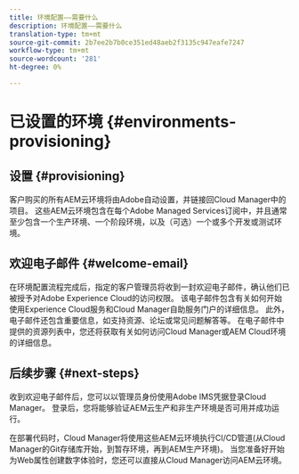 ```yaml
---
title: 环境配置——需要什么
description: 环境配置——需要什么
translation-type: tm+mt
source-git-commit: 2b7ee2b7b0ce351ed48aeb2f3135c947eafe7247
workflow-type: tm+mt
source-wordcount: '281'
ht-degree: 0%

---
```



# 已设置的环境 {#environments-provisioning}

## 设置 {#provisioning}

客户购买的所有AEM云环境将由Adobe自动设置，并链接回Cloud Manager中的项目。 这些AEM云环境包含在每个Adobe Managed Services订阅中，并且通常至少包含一个生产环境、一个阶段环境，以及（可选）一个或多个开发或测试环境。

## 欢迎电子邮件 {#welcome-email}

在环境配置流程完成后，指定的客户管理员将收到一封欢迎电子邮件，确认他们已被授予对Adobe Experience Cloud的访问权限。 该电子邮件包含有关如何开始使用Experience Cloud服务和Cloud Manager自助服务门户的详细信息。 此外，电子邮件还包含重要信息，如支持资源、论坛或常见问题解答等。 在电子邮件中提供的资源列表中，您还将获取有关如何访问Cloud Manager或AEM Cloud环境的详细信息。

## 后续步骤 {#next-steps}

收到欢迎电子邮件后，您可以以管理员身份使用Adobe IMS凭据登录Cloud Manager。 登录后，您将能够验证AEM云生产和非生产环境是否可用并成功运行。

在部署代码时，Cloud Manager将使用这些AEM云环境执行CI/CD管道(从Cloud Manager的Git存储库开始，到暂存环境，再到AEM生产环境)。 当您准备好开始为Web属性创建数字体验时，您还可以直接从Cloud Manager访问AEM云环境。